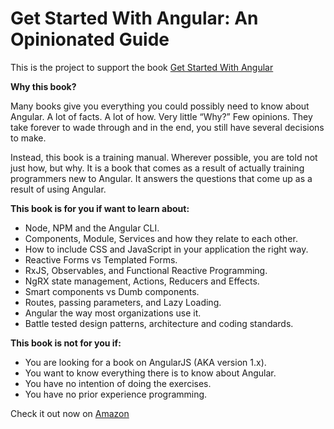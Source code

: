 # Get Started With Angular: An Opinionated Guide
This is the project to support the book [Get Started With Angular](http://amzn.to/2zMcFxD)

**Why this book?**

Many books give you everything you could possibly need to know about Angular. A lot of facts. A lot of how. Very little “Why?” Few opinions. They take forever to wade through and in the end, you still have several decisions to make.

Instead, this book is a training manual. Wherever possible, you are told not just how, but why. It is a book that comes as a result of actually training programmers new to Angular. It answers the questions that come up as a result of using Angular.

**This book is for you if want to learn about:**

- Node, NPM and the Angular CLI.
- Components, Module, Services and how they relate to each other.
- How to include CSS and JavaScript in your application the right way.
- Reactive Forms vs Templated Forms.
- RxJS, Observables, and Functional Reactive Programming.
- NgRX state management, Actions, Reducers and Effects.
- Smart components vs Dumb components.
- Routes, passing parameters, and Lazy Loading.
- Angular the way most organizations use it.
- Battle tested design patterns, architecture and coding standards.

**This book is not for you if:**
- You are looking for a book on AngularJS (AKA version 1.x).
- You want to know everything there is to know about Angular.
- You have no intention of doing the exercises.
- You have no prior experience programming.

Check it out now on [Amazon](http://amzn.to/2zMcFxD)
